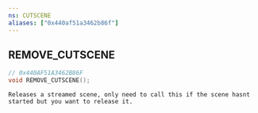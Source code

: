 ```yaml
---
ns: CUTSCENE
aliases: ["0x440af51a3462b86f"]
---
```

## REMOVE_CUTSCENE

```c
// 0x440AF51A3462B86F
void REMOVE_CUTSCENE();
```

```
Releases a streamed scene, only need to call this if the scene hasnt started but you want to release it.
```
